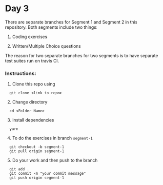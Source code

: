 # Day 3

There are separate branches for Segment 1 and Segment 2 in this repository. Both segments include two things:

1) Coding exercises

2) Written/Multiple Choice questions

The reason for two separate branches for two segments is to have separate test suites run on travis CI.

### Instructions:

1) Clone this repo using
  ```
    git clone <link to repo>
  ```

2) Change directory
  ```
    cd <Folder Name>
  ```

3) Install dependencies
  ```
    yarn
  ```

4) To do the exercises in branch `segment-1`
  ```
    git checkout -b segment-1
    git pull origin segment-1
  ```

5) Do your work and then push to the branch
  ```
    git add .
    git commit -m "your commit message"
    git push origin segment-1
  ```